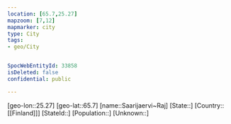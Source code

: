 ```yaml
---
location: [65.7,25.27]
mapzoom: [7,12] 
mapmarker: city 
type: City
tags:
- geo/City


SpocWebEntityId: 33858
isDeleted: false
confidential: public

---
```

[geo-lon::25.27]
[geo-lat::65.7]
[name::Saarijaervi~Raj]
[State::]
[Country::[[Finland]]]
[StateId::]
[Population::]
[Unknown::]

